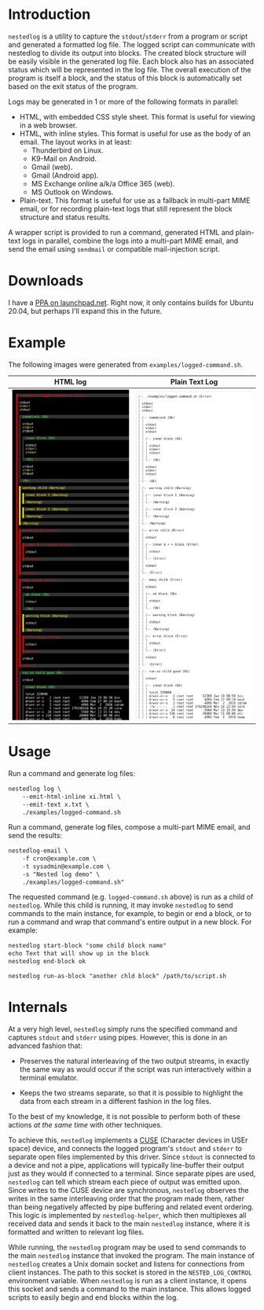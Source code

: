 # Introduction

`nestedlog` is a utility to capture the `stdout`/`stderr` from a program or
script and generated a formatted log file. The logged script can communicate
with nestedlog to divide its output into blocks. The created block structure
will be easily visible in the generated log file. Each block also has an
associated status which will be represented in the log file. The overall
execution of the program is itself a block, and the status of this block is
automatically set based on the exit status of the program.

Logs may be generated in 1 or more of the following formats in parallel:

* HTML, with embedded CSS style sheet. This format is useful for viewing in a
web browser.
* HTML, with inline styles. This format is useful for use as the body of an
email. The layout works in at least:
  * Thunderbird on Linux.
  * K9-Mail on Android.
  * Gmail (web).
  * Gmail (Android app).
  * MS Exchange online a/k/a Office 365 (web).
  * MS Outlook on Windows.
* Plain-text. This format is useful for use as a fallback in multi-part MIME
email, or for recording plain-text logs that still represent the block
structure and status results.

A wrapper script is provided to run a command, generated HTML and plain-text
logs in parallel, combine the logs into a multi-part MIME email, and send the
email using `sendmail` or compatible mail-injection script.

# Downloads

I have a [PPA on launchpad.net](https://launchpad.net/~srwarren/+archive/ubuntu/nestedlog).
Right now, it only contains builds for Ubuntu 20.04, but perhaps I'll expand
this in the future.

# Example

The following images were generated from `examples/logged-command.sh`.

| HTML log | Plain Text Log |
| -------- | ----------- |
| ![Example HTML log](images/nestedlog-html.png) | ![Example plain-text log](images/nestedlog-text.png) |

# Usage

Run a command and generate log files:

```shell
nestedlog log \
    --emit-html-inline xi.html \
    --emit-text x.txt \
    ./examples/logged-command.sh
```

Run a command, generate log files, compose a multi-part MIME email, and send
the results:

```shell
nestedlog-email \
    -f cron@example.com \
    -t sysadmin@example.com \
    -s "Nested log demo" \
    ./examples/logged-command.sh"
```

The requested command (e.g. `logged-command.sh` above) is run as a child of
`nestedlog`. While this child is running, it may invoke `nestedlog` to send
commands to the main instance, for example, to begin or end a block, or to
run a command and wrap that command's entire output in a new block. For
example:

```shell
nestedlog start-block "some child block name"
echo Text that will show up in the block
nestedlog end-block ok
```

```shell
nestedlog run-as-block "another chld block" /path/to/script.sh
```

# Internals

At a very high level, `nestedlog` simply runs the specified command and
captures `stdout` and `stderr` using pipes. However, this is done in an
advanced fashion that:

* Preserves the natural interleaving of the two output streams, in exactly
the same way as would occur if the script was run interactively within a
terminal emulator.

* Keeps the two streams separate, so that it is possible to highlight the
data from each stream in a different fashion in the log files.

To the best of my knowledge, it is not possible to perform both of these
actions _at the same time_ with other techniques.

To achieve this, `nestedlog` implements a [CUSE](https://github.com/libfuse/libfuse/)
(Character devices in USEr space) device, and connects the logged program's
`stdout` and `stderr` to separate open files implemented by this driver. Since
`stdout` is connected to a device and not a pipe, applications will typically
line-buffer their output just as they would if connected to a terminal. Since
separate pipes are used, `nestedlog` can tell which stream each piece of
output was emitted upon. Since writes to the CUSE device are synchronous,
`nestedlog` observes the writes in the same interleaving order that the
program made them, rather than being negatively affected by pipe buffering and
related event ordering. This logic is implemented by `nestedlog-helper`, which
then multiplexes all received data and sends it back to the main `nestedlog`
instance, where it is formatted and written to relevant log files.

While running, the `nestedlog` program may be used to send commands to the
main `nestedlog` instance that invoked the program. The main instance of
`nestedlog` creates a Unix domain socket and listens for connections from
client instances. The path to this socket is stored in the
`NESTED_LOG_CONTROL` environment variable. When `nestedlog` is run as a client
instance, it opens this socket and sends a command to the main instance. This
allows logged scripts to easily begin and end blocks within the log.
